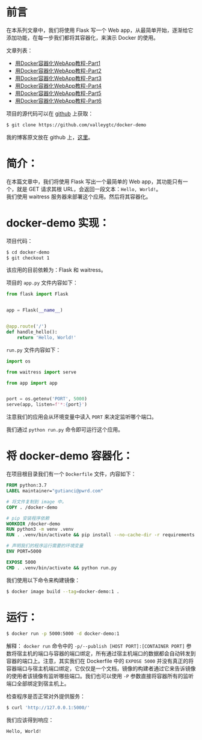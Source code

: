 # 前言
在本系列文章中，我们将使用 Flask 写一个 Web app，从最简单开始，逐渐给它添加功能，在每一步我们都将其容器化，来演示 Docker 的使用。

文章列表：
- [用Docker容器化WebApp教程-Part1](https://github.com/valleygtc/valleygtc.github.io/blob/master/2020-01-16-用Docker容器化WebApp教程Part1.md)
- [用Docker容器化WebApp教程-Part2](https://github.com/valleygtc/valleygtc.github.io/blob/master/2020-01-16-用Docker容器化WebApp教程Part2.md)
- [用Docker容器化WebApp教程-Part3](https://github.com/valleygtc/valleygtc.github.io/blob/master/2020-01-16-用Docker容器化WebApp教程Part3.md)
- [用Docker容器化WebApp教程-Part4](https://github.com/valleygtc/valleygtc.github.io/blob/master/2020-01-16-用Docker容器化WebApp教程Part4.md)
- [用Docker容器化WebApp教程-Part5](https://github.com/valleygtc/valleygtc.github.io/blob/master/2020-01-16-用Docker容器化WebApp教程Part5.md)
- [用Docker容器化WebApp教程-Part6](https://github.com/valleygtc/valleygtc.github.io/blob/master/2020-01-16-用Docker容器化WebApp教程Part6.md)


项目的源代码可以在 [github](https://github.com/valleygtc/docker-demo) 上获取：
```bash
$ git clone https://github.com/valleygtc/docker-demo
```

我的博客原文放在 github 上，[这里](https://github.com/valleygtc/valleygtc.github.io)。


# 简介：
在本篇文章中，我们将使用 Flask 写出一个最简单的 Web app，其功能只有一个，就是 GET 请求其根 URL，会返回一段文本：`Hello, World!`。<br>
我们使用 waitress 服务器来部署这个应用。然后将其容器化。


# docker-demo 实现：
项目代码：
```bash
$ cd docker-demo
$ git checkout 1
```

该应用的目前依赖为：Flask 和 waitress。

项目的 `app.py` 文件内容如下：
```python
from flask import Flask


app = Flask(__name__)


@app.route('/')
def handle_hello():
    return 'Hello, World!'
```

`run.py` 文件内容如下：
```python
import os

from waitress import serve

from app import app


port = os.getenv('PORT', 5000)
serve(app, listen=f'*:{port}')
```

注意我们的应用会从环境变量中读入 `PORT` 来决定监听哪个端口。

我们通过 `python run.py` 命令即可运行这个应用。


# 将 docker-demo 容器化：
在项目根目录我们有一个 `Dockerfile` 文件，内容如下：
```dockerfile
FROM python:3.7
LABEL maintainer="gutianci@pwrd.com"

# 将文件复制到 image 中。
COPY . /docker-demo

# pip 安装程序依赖
WORKDIR /docker-demo
RUN python3 -m venv .venv
RUN . .venv/bin/activate && pip install --no-cache-dir -r requirements.txt -i https://pypi.tuna.tsinghua.edu.cn/simple

# 声明我们的程序运行需要的环境变量
ENV PORT=5000

EXPOSE 5000
CMD . .venv/bin/activate && python run.py
```

我们使用以下命令来构建镜像：
```bash
$ docker image build --tag=docker-demo:1 .
```


# 运行：
```bash
$ docker run -p 5000:5000 -d docker-demo:1
```

解释：
`docker run` 命令中的 `-p/--publish [HOST PORT]:[CONTAINER PORT]` 参数将宿主机的端口与容器的端口绑定，所有通过宿主机端口的数据都会自动转发到容器的端口上。注意，其实我们在 Dockerfile 中的 `EXPOSE 5000` 并没有真正的将容器端口与宿主机端口绑定，它仅仅是一个文档，镜像的构建者通过它来告诉镜像的使用者该镜像有监听哪些端口。我们也可以使用 `-P` 参数直接将容器所有的监听端口全部绑定到宿主机上。


检查程序是否正常对外提供服务：
```bash
$ curl 'http://127.0.0.1:5000/'
```

我们应该得到响应：
```bash
Hello, World!
```
